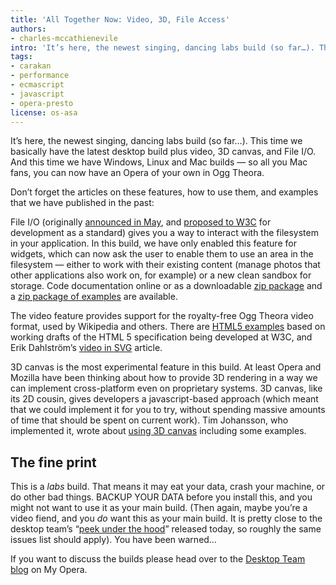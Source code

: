 ```yaml
---
title: 'All Together Now: Video, 3D, File Access'
authors:
- charles-mccathienevile
intro: 'It’s here, the newest singing, dancing labs build (so far…). This time we basically have the latest desktop build plus video, 3D canvas, and File I/O. And this time we have Windows, Linux and Mac builds — so all you Mac fans, you can now have an Opera of your own in Ogg Theora.'
tags:
- carakan
- performance
- ecmascript
- javascript
- opera-presto
license: os-asa
---
```


It’s here, the newest singing, dancing labs build (so far…). This time we basically have the latest desktop build plus video, 3D canvas, and File I/O. And this time we have Windows, Linux and Mac builds — so all you Mac fans, you can now have an Opera of your own in Ogg Theora.

Don’t forget the articles on these features, how to use them, and examples that we have published in the past:

File I/O (originally [announced in May][1], and [proposed to W3C][2] for development as a standard) gives you a way to interact with the filesystem in your application. In this build, we have only enabled this feature for widgets, which can now ask the user to enable them to use an area in the filesystem — either to work with their existing content (manage photos that other applications also work on, for example) or a new clean sandbox for storage. Code documentation online or as a downloadable [zip package][4] and a [zip package of examples][5] are available.

[1]: http://labs.opera.com/news/2008/05/08/
[2]: http://lists.w3.org/Archives/Public/public-webapi/2008May/0065.html
[4]: /articles/all-together-now-video-3d-file-access/FileIO.zip
[5]: /articles/all-together-now-video-3d-file-access/FileIO-examples.zip

The video feature provides support for the royalty-free Ogg Theora video format, used by Wikipedia and others. There are [HTML5 examples][6] based on working drafts of the HTML 5 specification being developed at W3C, and Erik Dahlström’s [video in SVG][7] article.

[6]: https://dev.opera.com/articles/a-call-for-video-on-the-web/
[7]: http://my.opera.com/MacDev_ed/blog/2007/11/21/svg-at-the-movies-take-two

3D canvas is the most experimental feature in this build. At least Opera and Mozilla have been thinking about how to provide 3D rendering in a way we can implement cross-platform even on proprietary systems. 3D canvas, like its 2D cousin, gives developers a javascript-based approach (which meant that we could implement it for you to try, without spending massive amounts of time that should be spent on current work). Tim Johansson, who implemented it, wrote about [using 3D canvas][8] including some examples.

[8]: http://my.opera.com/timjoh/blog/2007/11/13/taking-the-canvas-to-another-dimension

## The fine print

This is a _labs_ build. That means it may eat your data, crash your machine, or do other bad things. BACKUP YOUR DATA before you install this, and you might not want to use it as your main build. (Then again, maybe you’re a video fiend, and you _do_ want this as your main build. It is pretty close to the desktop team’s “[peek under the hood][9]” released today, so roughly the same issues list should apply). You have been warned…

[9]: http://my.opera.com/desktopteam/blog/2008/07/18/a-peek-under-the-hood

If you want to discuss the builds please head over to the [Desktop Team blog][10] on My Opera.

[10]: http://my.opera.com/desktopteam/blog/2008/07/18/file-i-o-video-3d-canvas-all-in-one-go
